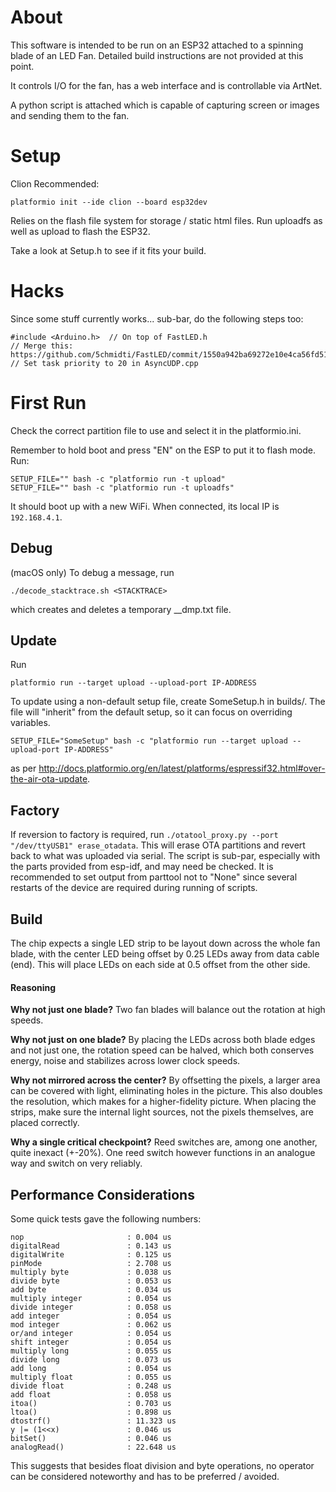 # About

This software is intended to be run on an ESP32 attached to a spinning blade of an LED Fan. Detailed build instructions are not provided at this point.

It controls I/O for the fan, has a web interface and is controllable via ArtNet. 

A python script is attached which is capable of capturing screen or images and sending them to the fan.

# Setup

Clion Recommended:

    platformio init --ide clion --board esp32dev

Relies on the flash file system for storage / static html files.
Run uploadfs as well as upload to flash the ESP32.

Take a look at Setup.h to see if it fits your build.

# Hacks

Since some stuff currently works... sub-bar, do the following steps too:

    #include <Arduino.h>  // On top of FastLED.h
    // Merge this: 
    https://github.com/5chmidti/FastLED/commit/1550a942ba69272e10e4ca56fd51dd9f074e1671
    // Set task priority to 20 in AsyncUDP.cpp


# First Run

Check the correct partition file to use and select it in the platformio.ini.

Remember to hold boot and press "EN" on the ESP to put it to flash mode. Run:

	SETUP_FILE="" bash -c "platformio run -t upload"
	SETUP_FILE="" bash -c "platformio run -t uploadfs"

It should boot up with a new WiFi. When connected, its local IP is `192.168.4.1`.

## Debug

(macOS only) To debug a message, run

    ./decode_stacktrace.sh <STACKTRACE>

which creates and deletes a temporary __dmp.txt file.

## Update

Run 

    platformio run --target upload --upload-port IP-ADDRESS

To update using a non-default setup file, create SomeSetup.h in builds/. The file will "inherit" from the default setup, so it can focus on overriding variables.

    SETUP_FILE="SomeSetup" bash -c "platformio run --target upload --upload-port IP-ADDRESS"
    
as per http://docs.platformio.org/en/latest/platforms/espressif32.html#over-the-air-ota-update.

## Factory

If reversion to factory is required, run `./otatool_proxy.py --port "/dev/ttyUSB1" erase_otadata`. This will erase OTA partitions and revert back to what was uploaded via serial.
The script is sub-par, especially with the parts provided from esp-idf, and may need be checked. It is recommended to set output from parttool not to "None" since several restarts of the device are required during running of scripts.


## Build

The chip expects a single LED strip to be layout down across the whole fan blade, with the center LED being offset by 0.25 LEDs away from data cable (end). This will place LEDs on each side at 0.5 offset from the other side.

#### Reasoning

**Why not just one blade?** Two fan blades will balance out the rotation at high speeds.

**Why not just on one blade?** By placing the LEDs across both blade edges and not just one, the rotation speed can be halved, which both conserves energy, noise and stabilizes across lower clock speeds.

**Why not mirrored across the center?** By offsetting the pixels, a larger area can be covered with light, eliminating holes in the picture. This also doubles the resolution, which makes for a higher-fidelity picture. When placing the strips, make sure the internal light sources, not the pixels themselves, are placed correctly.

**Why a single critical checkpoint?** Reed switches are, among one another, quite inexact (+-20%). One reed switch however functions in an analogue way and switch on very reliably.

## Performance Considerations

Some quick tests gave the following numbers:

    nop                       : 0.004 us
    digitalRead               : 0.143 us
    digitalWrite              : 0.125 us
    pinMode                   : 2.708 us
    multiply byte             : 0.038 us
    divide byte               : 0.053 us
    add byte                  : 0.034 us
    multiply integer          : 0.054 us
    divide integer            : 0.058 us
    add integer               : 0.054 us
    mod integer               : 0.062 us
    or/and integer            : 0.054 us
    shift integer             : 0.054 us
    multiply long             : 0.055 us
    divide long               : 0.073 us
    add long                  : 0.054 us
    multiply float            : 0.055 us
    divide float              : 0.248 us
    add float                 : 0.058 us
    itoa()                    : 0.703 us
    ltoa()                    : 0.898 us
    dtostrf()                 : 11.323 us
    y |= (1<<x)               : 0.046 us
    bitSet()                  : 0.046 us
    analogRead()              : 22.648 us
    
This suggests that besides float division and byte operations, no operator can be considered noteworthy and has to be preferred / avoided.
